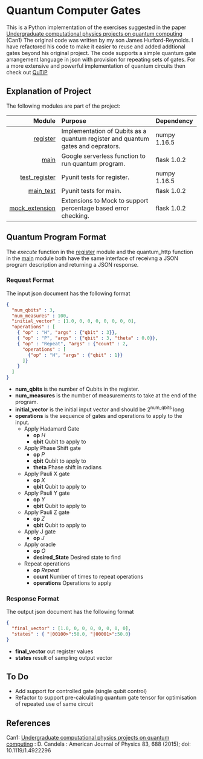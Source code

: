 # Quantum Computer Gates

This is a Python implementation of the exercises suggested in the paper [Undergraduate computational physics projects on quantum computing][Candela1] (Can1)
The original code was written by my son James Hurford-Reynolds.
I have refactored his code to make it easier to reuse and added addtional gates beyond his original project.
The code supports a simple quantum gate arrangement language in json with provision for repeating sets of gates.
For a more extensive and powerful implementation of quantum circuits then check out [QuTiP]
 

## Explanation of Project

The following modules are part of the project:

|**Module**|**Purpose**|**Dependency**|
|---------:|:----------|:-------------|
|[register]|Implementation of Qubits as a quantum register and quantum gates and oeprators.|numpy 1.16.5|
|[main]|Google serverless function to run quantum program.|flask 1.0.2|
|[test_register]|Pyunit tests for register.|numpy 1.16.5|
|[main_test]|Pyunit tests for main.|flask 1.0.2|
|[mock_extension]|Extensions to Mock to support percentage based error checking.|flask 1.0.2|

## Quantum Program Format

The *execute* function in the [register] module and the quantum_http function in the [main] module
both have the same interface of receivng a JSON program description and returning a JSON response.

### Request Format ###

The input json document has the following format
```json
{
  "num_qbits" : 3,
  "num_measures" : 100,
  "initial_vector" : [1.0, 0, 0, 0, 0, 0, 0, 0],
  "operations" : [
    { "op" : "H", "args" : {"qbit" : 3}},
    { "op" : "P", "args" : {"qbit" : 3, "theta" : 0.0}},
    { "op" : "Repeat", "args" : {"count" : 2,
      "operations" : [
        {"op" : "H", "args" : {"qbit" : 1}}
      ]}
    }
  ]
}
````
* **num_qbits** is the number of Qubits in the register.
* **num_measures** is the number of measurements to take at the end of the program.
* **initial_vector** is the initial input vector and should be 2<SUP>num_qbits</SUP> long
* **operations** is the sequence of gates and operations to apply to the input.
  * Apply Hadamard Gate
    * **op** *H*
    * **qbit** Qubit to apply to
  * Apply Phase Shift gate
    * **op** *P*
    * **qbit** Qubit to apply to
    * **theta** Phase shift in radians
  * Apply Pauli X gate
    * **op** *X*
    * **qbit** Qubit to apply to
  * Apply Pauli Y gate
    * **op** *Y*
    * **qbit** Qubit to apply to
  * Apply Pauli Z gate
    * **op** *Z*
    * **qbit** Qubit to apply to
  * Apply J gate
    * **op** *J*
  * Apply oracle
    * **op** *O*
    * **desired_State** Desired state to find
  * Repeat operations
    * **op** *Repeat*
    * **count** Number of times to repeat operations
    * **operations** Operations to apply
  
### Response Format ###
The output json document has the following format
```json
{
  "final_vector" : [1.0, 0, 0, 0, 0, 0, 0, 0],
  "states" : { "|00100>":50.0, "|00001>":50.0}
}
```
* **final_vector** out register values
* **states** result of sampling output vector

## To Do
* Add support for controlled gate (single qubit control)
* Refactor to support pre-calculating quantum gate tensor for optimisation of repeated use of same circuit 

## References
Can1: [Undergraduate computational physics projects on quantum computing][Candela1] : D. Candela :
American Journal of Physics 83, 688 (2015); doi: 10.1119/1.4922296

[Candela1]: https://doi.org/10.1119/1.4922296
[register]: register.py
[test_register]: test_register.py
[main]: main.py
[mock_extension]: mock_extension.py
[main_test]: main_test.py
[QuTiP]: http://qutip.org/
